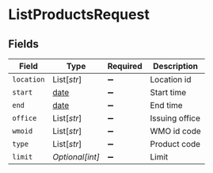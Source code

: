 # ListProductsRequest


## Fields

| Field                                                                | Type                                                                 | Required                                                             | Description                                                          |
| -------------------------------------------------------------------- | -------------------------------------------------------------------- | -------------------------------------------------------------------- | -------------------------------------------------------------------- |
| `location`                                                           | List[*str*]                                                          | :heavy_minus_sign:                                                   | Location id                                                          |
| `start`                                                              | [date](https://docs.python.org/3/library/datetime.html#date-objects) | :heavy_minus_sign:                                                   | Start time                                                           |
| `end`                                                                | [date](https://docs.python.org/3/library/datetime.html#date-objects) | :heavy_minus_sign:                                                   | End time                                                             |
| `office`                                                             | List[*str*]                                                          | :heavy_minus_sign:                                                   | Issuing office                                                       |
| `wmoid`                                                              | List[*str*]                                                          | :heavy_minus_sign:                                                   | WMO id code                                                          |
| `type`                                                               | List[*str*]                                                          | :heavy_minus_sign:                                                   | Product code                                                         |
| `limit`                                                              | *Optional[int]*                                                      | :heavy_minus_sign:                                                   | Limit                                                                |